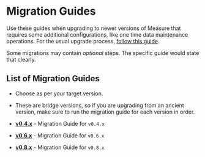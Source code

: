 # Migration Guides

Use these guides when upgrading to newer versions of Measure that requires some additional configurations, like one time data maintenance operations. For the usual upgrade process, [follow this guide](../../hosting/README.md#upgrade-a-self-hosted-installation).

Some migrations may contain _optional_ steps. The specific guide would state that clearly.

## List of Migration Guides

- Choose as per your target version.

- These are bridge versions, so if you are upgrading from an ancient version, make sure to run the migration guide for each version in order.

- [**v0.4.x**](./v0.4.x/README.md) - Migration Guide for `v0.4.x`
- [**v0.6.x**](./v0.6.x/README.md) - Migration Guide for `v0.6.x`
- [**v0.8.x**](./v0.8.x/README.md) - Migration Guide for `v0.8.x`
